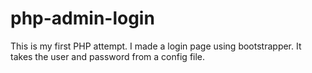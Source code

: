 # php-admin-login
This is my first PHP attempt. I made a login page using bootstrapper. It takes the user and password from a config file.
